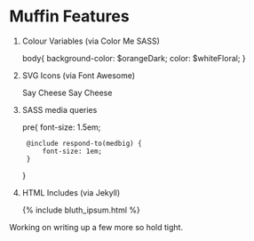 Muffin Features
===============

1. Colour Variables (via Color Me SASS)

	body{
		background-color: $orangeDark;
		color: $whiteFloral;
	}


2. SVG Icons  (via Font Awesome)

	Say Cheese <i class="icon-camera-retro"></i>
	Say Cheese <i style="font-size:5em" class="icon-camera-retro"></i>


3. SASS media queries

	pre{
		font-size: 1.5em;
		
		@include respond-to(medbig) { 
			font-size: 1em;
		}
	}


4. HTML Includes (via Jekyll)

	<div class="about-page">
		{% include bluth_ipsum.html %}
	</div>


Working on writing up a few more so hold tight.
